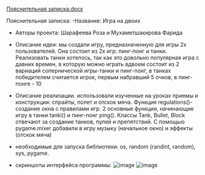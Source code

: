 [Пояснительная записка.docx](https://github.com/roza45/git_project1/files/10369237/default.docx)


Пояснительная записка:
-Название: Игра на двоих
- Авторы проекта: Шарафеева Роза и Мухаметшакирова Фарида
- Описание идеи: мы создали игру, предназначенную для игры 2х пользователей. Она состоит из 2х игр: пинг-понг и танки. Реализовать танки хотелось, так как это довольно популярная игра с давних времен, в которую можно играть вдвоем 
состоит из 2 вариаций сопернической игры-танки и пинг-понг, в танках победителем считается игрок, первым набравший 5 очков, в пинг-понге - 10
- Описание реализации. использовали изученные на уроках приемы и конструкции: спрайты, полет и отскок мяча. Функция regulations()-создание окна с правилами игр. 2 основные функции, начинающие игру в танки tanki() и  пинг-понг ping(). Классы Tank, Bullet, Block отвечают за создание танков, пулей и препятствий.
С помощью pygame.mixer  добавили  в игру музыку (начальное окно) и эффекты (отскок мяча)

- необходимые для запуска библиотеки: os, random (randint, random), sys, pygame.

- скриншоты интерфейса программы:
![image](https://user-images.githubusercontent.com/118614616/211344031-55e8dcd8-f8a7-427d-8590-f36262801052.png)
![image](https://user-images.githubusercontent.com/118614616/211344243-41e7f887-3c4f-473f-8bc5-8c102f747762.png)
